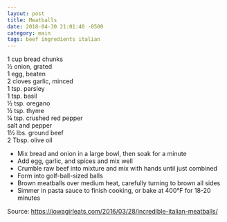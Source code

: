 ```yaml
---
layout: post
title: Meatballs
date: 2018-04-30 21:01:40 -0500
category: main
tags: beef ingredients italian
---
```

1 cup bread chunks  
½ onion, grated  
1 egg, beaten  
2 cloves garlic, minced  
1 tsp. parsley  
1 tsp. basil  
½ tsp. oregano  
½ tsp. thyme  
¼ tsp. crushed red pepper  
salt and pepper  
1½ lbs. ground beef  
2 Tbsp. olive oil  
<ul>
 	<li>Mix bread and onion in a large bowl, then soak for a minute</li>
 	<li>Add egg, garlic, and spices and mix well</li>
 	<li>Crumble raw beef into mixture and mix with hands until just combined</li>
 	<li>Form into golf-ball-sized balls</li>
 	<li>Brown meatballs over medium heat, carefully turning to brown all sides</li>
 	<li>Simmer in pasta sauce to finish cooking, or bake at 400°F for 18-20 minutes</li>
</ul>
Source: <a href="https://iowagirleats.com/2016/03/28/incredible-italian-meatballs/">https://iowagirleats.com/2016/03/28/incredible-italian-meatballs/</a>
